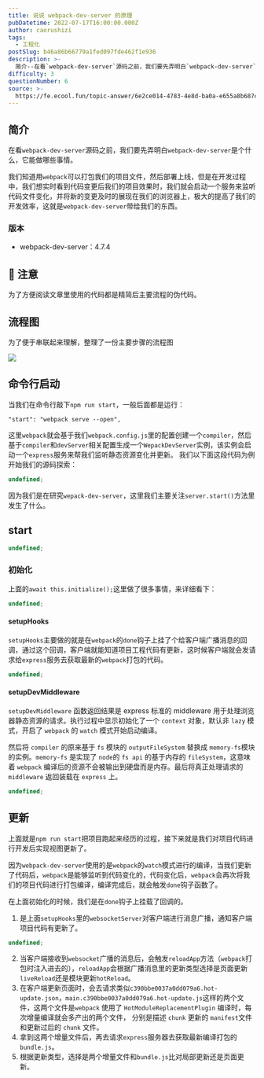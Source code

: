 ```yaml
---
title: 说说 webpack-dev-server 的原理
pubDatetime: 2022-07-17T16:00:00.000Z
author: caorushizi
tags:
  - 工程化
postSlug: b46a86b66779a1fed097fde462f1e936
description: >-
  简介--在看`webpack-dev-server`源码之前，我们要先弄明白`webpack-dev-server`是个什么，它能做哪些事情。我们知道用`webpack`可以打包我们的项目文件，然后部
difficulty: 3
questionNumber: 6
source: >-
  https://fe.ecool.fun/topic-answer/6e2ce014-4783-4e8d-ba0a-e655a8b687cd?orderBy=updateTime&order=desc&tagId=28
---
```


## 简介

在看`webpack-dev-server`源码之前，我们要先弄明白`webpack-dev-server`是个什么，它能做哪些事情。

我们知道用`webpack`可以打包我们的项目文件，然后部署上线，但是在开发过程中，我们想实时看到代码变更后我们的项目效果时，我们就会启动一个服务来监听代码文件变化，并将新的变更及时的展现在我们的浏览器上，极大的提高了我们的开发效率，这就是`webpack-dev-server`带给我们的东西。

### 版本

- webpack-dev-server：4.7.4

## 📢 注意

为了方便阅读文章里使用的代码都是精简后主要流程的伪代码。

## 流程图

为了便于串联起来理解，整理了一份主要步骤的流程图

![](https://p9-juejin.byteimg.com/tos-cn-i-k3u1fbpfcp/d68c6c91ba09413fa225c518f0851057~tplv-k3u1fbpfcp-watermark.image?)

## 命令行启动

当我们在命令行敲下`npm run start`，一般后面都是运行：

    "start": "webpack serve --open",

这里`webpack`就会基于我们`webpack.config.js`里的配置创建一个`compiler`，然后基于`compiler`和`devServer`相关配置生成一个`WepackDevServer`实例，该实例会启动一个`express`服务来帮我们监听静态资源变化并更新。 我们以下面这段代码为例开始我们的源码探索：

```typescript
undefined;
```

因为我们是在研究`wepack-dev-server`，这里我们主要关注`server.start()`方法里发生了什么。

## start

```typescript
undefined;
```

### 初始化

上面的`await this.initialize();`这里做了很多事情，来详细看下：

```typescript
undefined;
```

#### setupHooks

`setupHooks`主要做的就是在`webpack`的`done`钩子上挂了个给客户端广播消息的回调，通过这个回调，客户端就能知道项目工程代码有更新，这时候客户端就会发请求给`express`服务去获取最新的`webpack`打包的代码。

```typescript
undefined;
```

#### setupDevMiddleware

`setupDevMiddleware` 函数返回结果是 express 标准的 middleware 用于处理浏览器静态资源的请求。执行过程中显示初始化了一个 `context` 对象，默认非 `lazy` 模式，开启了 `webpack` 的 `watch` 模式开始启动编译。

然后将 `compiler` 的原来基于 `fs` 模块的 `outputFileSystem` 替换成 `memory-fs`模块的实例。`memory-fs` 是实现了 `node`的 `fs api` 的基于内存的 `fileSystem`，这意味着 `webpack` 编译后的资源不会被输出到硬盘而是内存。最后将真正处理请求的 `middleware` 返回装载在 `express` 上。

```typescript
undefined;
```

## 更新

上面就是`npm run start`把项目跑起来经历的过程，接下来就是我们对项目代码进行开发后实现视图更新了。

因为`webpack-dev-server`使用的是`webpack`的`watch`模式进行的编译，当我们更新了代码后，`webpack`是能够监听到代码变化的，代码变化后，`webpack`会再次将我们的项目代码进行打包编译，编译完成后，就会触发`done`钩子函数了。

在上面初始化的时候，我们是在`done`钩子上挂载了回调的。

1.  是上面`setupHooks`里的`websocketServer`对客户端进行消息广播，通知客户端项目代码有更新了。

```typescript
undefined;
```

2.  当客户端接收到`websocket`广播的消息后，会触发`reloadApp`方法（`webpack`打包时注入进去的），`reloadApp`会根据广播消息里的更新类型选择是页面更新`liveReload`还是模块更新`hotReload`。
3.  在客户端更新页面时，会去请求类似`c390bbe0037a0dd079a6.hot-update.json`，`main.c390bbe0037a0dd079a6.hot-update.js`这样的两个文件，这两个文件是`webpack` 使用了 `HotModuleReplacementPlugin` 编译时，每次增量编译就会多产出的两个文件， 分别是描述 `chunk` 更新的 `manifest`文件和更新过后的 `chunk` 文件。
4.  拿到这两个增量文件后，再去请求`express`服务器去获取最新编译打包的`bundle.js`。
5.  根据更新类型，选择是两个增量文件和`bundle.js`比对局部更新还是页面更新。
